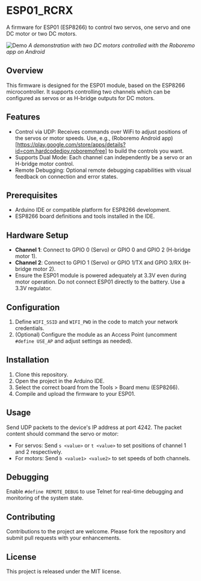 # ESP01_RCRX
A firmware for ESP01 (ESP8266) to control two servos, one servo and one DC motor or two DC motors.

![Demo](docs/demo.gif)
*A demonstration with two DC motors controlled with the Roboremo app on Android*

## Overview
This firmware is designed for the ESP01 module, based on the ESP8266 microcontroller. It supports controlling two channels which can be configured as servos or as H-bridge outputs for DC motors.

## Features
- Control via UDP: Receives commands over WiFi to adjust positions of the servos or motor speeds. Use,  e.g., (Roboremo Android app)[https://play.google.com/store/apps/details?id=com.hardcodedjoy.roboremofree] to build the controls you want.
- Supports Dual Mode: Each channel can independently be a servo or an H-bridge motor control.
- Remote Debugging: Optional remote debugging capabilities with visual feedback on connection and error states.

## Prerequisites
- Arduino IDE or compatible platform for ESP8266 development.
- ESP8266 board definitions and tools installed in the IDE.

## Hardware Setup
- **Channel 1**: Connect to GPIO 0 (Servo) or GPIO 0 and GPIO 2 (H-bridge motor 1).
- **Channel 2**: Connect to GPIO 1 (Servo) or GPIO 1/TX and GPIO 3/RX (H-bridge motor 2).
- Ensure the ESP01 module is powered adequately at 3.3V even during motor operation.
Do not connect ESP01 directly to the battery. Use a 3.3V regulator.

## Configuration
1. Define `WIFI_SSID` and `WIFI_PWD` in the code to match your network credentials.
2. (Optional) Configure the module as an Access Point (uncomment `#define USE_AP` and adjust settings as needed).

## Installation
1. Clone this repository.
2. Open the project in the Arduino IDE.
3. Select the correct board from the Tools > Board menu (ESP8266).
4. Compile and upload the firmware to your ESP01.

## Usage
Send UDP packets to the device's IP address at port 4242. The packet content should command the servo or motor:
- For servos: Send `s <value>` or `t <value>` to set positions of channel 1 and 2 respectively.
- For motors: Send `b <value1> <value2>` to set speeds of both channels.

## Debugging
Enable `#define REMOTE_DEBUG` to use Telnet for real-time debugging and monitoring of the system state.

## Contributing
Contributions to the project are welcome. Please fork the repository and submit pull requests with your enhancements.

## License
This project is released under the MIT license.
